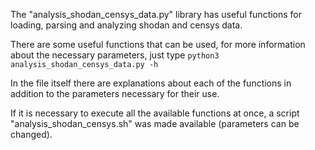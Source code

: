 The "analysis_shodan_censys_data.py" library has useful functions for loading, parsing and analyzing shodan and censys data.
 
There are some useful functions that can be used, for more information about the necessary parameters, just type
```python3 analysis_shodan_censys_data.py -h```

In the file itself there are explanations about each of the functions in addition to the parameters necessary for their use.

If it is necessary to execute all the available functions at once, a script "analysis_shodan_censys.sh" was made available (parameters can be changed).
